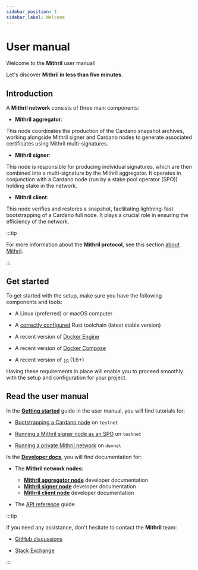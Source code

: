 ```yaml
---
sidebar_position: 1
sidebar_label: Welcome
---
```


# User manual

Welcome to the **Mithril** user manual!

Let's discover **Mithril in less than five minutes**.

## Introduction

A **Mithril network** consists of three main components:

- **Mithril aggregator**:

This node coordinates the production of the Cardano snapshot archives, working alongside Mithril signer and Cardano nodes to generate associated certificates using Mithril multi-signatures.

- **Mithril signer**:

This node is responsible for producing individual signatures, which are then combined into a multi-signature by the Mithril aggregator. It operates in conjunction with a Cardano node (run by a stake pool operator (SPO)) holding stake in the network.

- **Mithril client**:

This node verifies and restores a snapshot, facilitating lightning-fast bootstrapping of a Cardano full node. It plays a crucial role in ensuring the efficiency of the network.

:::tip

For more information about the **Mithril protocol**, see this section [about Mithril](../mithril/intro.md).

:::

## Get started

To get started with the setup, make sure you have the following components and tools:

- A Linux (preferred) or macOS computer

- A [correctly configured](https://www.rust-lang.org/learn/get-started) Rust toolchain (latest stable version)

- A recent version of [Docker Engine](https://docs.docker.com/engine/install/)

- A recent version of [Docker Compose](https://docs.docker.com/compose/install/)

- A recent version of [`jq`](https://stedolan.github.io/jq/) (1.6+)

Having these requirements in place will enable you to proceed smoothly with the setup and configuration for your project.

## Read the user manual

In the [**Getting started**](/doc/category/getting-started) guide in the user manual, you will find tutorials for:

- [Bootstrapping a Cardano node](./getting-started/bootstrap-cardano-node.md) on `testnet`

- [Running a Mithril signer node as an SPO](./getting-started/run-signer-node.md) on `testnet`

- [Running a private Mithril network](./getting-started/run-mithril-devnet.md) on `devnet`

In the [**Developer docs**](/doc/category/developer-docs), you will find documentation for:

- The **Mithril network nodes**:

  - [**Mithril aggregator node**](./developer-docs/nodes/mithril-aggregator.md) developer documentation
  - [**Mithril signer node**](./developer-docs/nodes/mithril-signer.md) developer documentation
  - [**Mithril client node**](./developer-docs/nodes/mithril-client.md) developer documentation

- The [API reference](./developer-docs/references.md) guide.

:::tip

If you need any assistance, don't hesitate to contact the **Mithril** team:

- [GitHub discussions](https://github.com/input-output-hk/mithril/discussions)

- [Stack Exchange](https://cardano.stackexchange.com/questions/tagged/mithril)

:::
